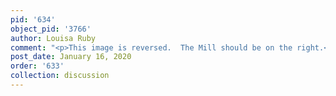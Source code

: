 ```yaml
---
pid: '634'
object_pid: '3766'
author: Louisa Ruby
comment: "<p>This image is reversed.  The Mill should be on the right.</p>"
post_date: January 16, 2020
order: '633'
collection: discussion
---
```

